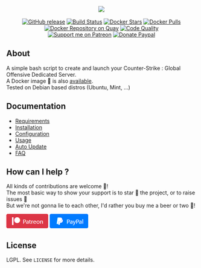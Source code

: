 <p align="center"><a href="https://github.com/crazy-max/csgo-server-launcher" target="_blank"><img width="128" src="https://github.com/crazy-max/csgo-server-launcher/blob/master/.res/logo.png"></a></p>

<p align="center">
  <a href="https://github.com/crazy-max/csgo-server-launcher/releases/latest"><img src="https://img.shields.io/github/release/crazy-max/csgo-server-launcher.svg?style=flat-square" alt="GitHub release"></a>
  <a href="https://travis-ci.com/crazy-max/csgo-server-launcher"><img src="https://img.shields.io/travis/com/crazy-max/csgo-server-launcher/master.svg?style=flat-square" alt="Build Status"></a>
  <a href="https://hub.docker.com/r/crazymax/csgo-server-launcher/"><img src="https://img.shields.io/docker/stars/crazymax/csgo-server-launcher.svg?style=flat-square" alt="Docker Stars"></a>
  <a href="https://hub.docker.com/r/crazymax/csgo-server-launcher/"><img src="https://img.shields.io/docker/pulls/crazymax/csgo-server-launcher.svg?style=flat-square" alt="Docker Pulls"></a>
  <a href="https://quay.io/repository/crazymax/csgo-server-launcher"><img src="https://quay.io/repository/crazymax/csgo-server-launcher/status?style=flat-square" alt="Docker Repository on Quay"></a>
  <a href="https://www.codacy.com/app/crazy-max/csgo-server-launcher"><img src="https://img.shields.io/codacy/grade/41e240a938654db0a667c6614e8ae9d5.svg?style=flat-square" alt="Code Quality"></a>
  <br /><a href="https://www.patreon.com/crazymax"><img src="https://img.shields.io/badge/donate-patreon-f96854.svg?logo=patreon&style=flat-square" alt="Support me on Patreon"></a>
  <a href="https://www.paypal.me/crazyws"><img src="https://img.shields.io/badge/donate-paypal-00457c.svg?logo=paypal&style=flat-square" alt="Donate Paypal"></a>
</p>

## About

A simple bash script to create and launch your Counter-Strike : Global Offensive Dedicated Server.<br />
A Docker image 🐳 is also [available](docker).<br />
Tested on Debian based distros (Ubuntu, Mint, ...)

## Documentation

* [Requirements](doc/requirements.md)
* [Installation](doc/installation.md)
* [Configuration](doc/configuration.md)
* [Usage](doc/usage.md)
* [Auto Update](doc/auto-update.md)
* [FAQ](doc/faq.md)

## How can I help ?

All kinds of contributions are welcome :raised_hands:!<br />
The most basic way to show your support is to star :star2: the project, or to raise issues :speech_balloon:<br />
But we're not gonna lie to each other, I'd rather you buy me a beer or two :beers:!

[![Support me on Patreon](.res/patreon.png)](https://www.patreon.com/crazymax) 
[![Paypal Donate](.res/paypal.png)](https://www.paypal.me/crazyws)

## License

LGPL. See `LICENSE` for more details.
